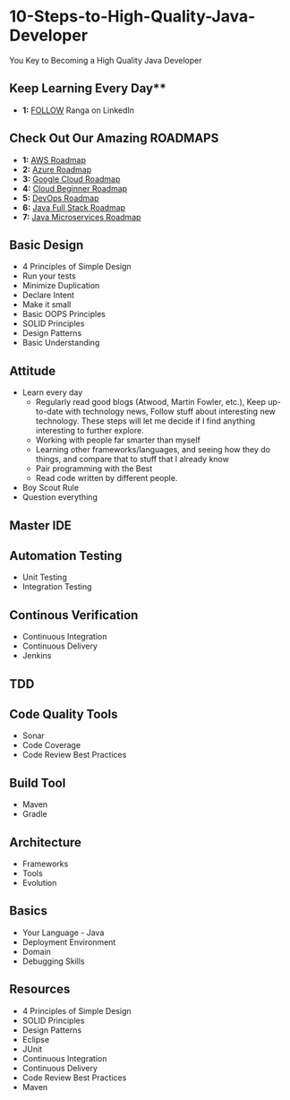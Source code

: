 # 10-Steps-to-High-Quality-Java-Developer
You Key to Becoming a High Quality Java Developer

## Keep Learning Every Day**
- **1:** [FOLLOW](https://links.in28minutes.com/lin) Ranga on LinkedIn

## Check Out Our Amazing ROADMAPS
- **1:** [AWS Roadmap](https://github.com/in28minutes/roadmaps/blob/main/README.md#aws-roadmap)
- **2:** [Azure Roadmap](https://github.com/in28minutes/roadmaps/blob/main/README.md#azure-roadmap)
- **3:** [Google Cloud Roadmap](https://github.com/in28minutes/roadmaps/blob/main/README.md#google-cloud-roadmap)
- **4:** [Cloud Beginner Roadmap](https://github.com/in28minutes/roadmaps/blob/main/README.md#cloud-beginner-roadmap)
- **5:** [DevOps Roadmap](https://github.com/in28minutes/roadmaps/blob/main/README.md#devops-roadmap)
- **6:** [Java Full Stack Roadmap](https://github.com/in28minutes/roadmaps/blob/main/README.md#java-full-stack-roadmap)
- **7:** [Java Microservices Roadmap](https://github.com/in28minutes/roadmaps/blob/main/README.md#java-microservices-roadmap)

## Basic Design
- 4 Principles of Simple Design
 - Run your tests
 - Minimize Duplication
 - Declare Intent
 - Make it small
- Basic OOPS Principles
- SOLID Principles
- Design Patterns
 - Basic Understanding

## Attitude
- Learn every day
  - Regularly read good blogs (Atwood, Martin Fowler, etc.), Keep up-to-date with technology news, Follow stuff about interesting new technology. These steps will let me decide if I find anything interesting to further explore.
  - Working with people far smarter than myself
  - Learning other frameworks/languages, and seeing how they do things, and compare that to stuff that I already know
  - Pair programming with the Best
  - Read code written by different people.
- Boy Scout Rule
- Question everything

## Master IDE

## Automation Testing
- Unit Testing
- Integration Testing

## Continous Verification
- Continuous Integration
- Continuous Delivery
- Jenkins

## TDD

## Code Quality Tools
- Sonar
- Code Coverage
- Code Review Best Practices

## Build Tool
- Maven
- Gradle

## Architecture
- Frameworks
- Tools
- Evolution

## Basics
- Your Language - Java
- Deployment Environment
- Domain
- Debugging Skills

## Resources
- 4 Principles of Simple Design
- SOLID Principles
- Design Patterns
- Eclipse
- JUnit
- Continuous Integration
- Continuous Delivery
- Code Review Best Practices
- Maven

